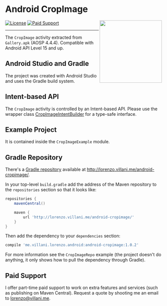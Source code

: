 # Android CropImage

<img src="https://cdn.rawgit.com/lvillani/android-cropimage/f55253d2be3e6c28a06dd8bdd1e45aa7fd0b22a1/logo.svg" align="right" width="200" height="200"/>

[![License](http://img.shields.io/badge/license-Apache%202.0-blue.svg?style=flat)](http://choosealicense.com/licenses/apache-2.0/)
[![Paid Support](http://img.shields.io/badge/paid_support-available-brightgreen.svg?style=flat)](lorenzo@villani.me)

--------------------------------------------------------------------------------

The `CropImage` activity extracted from `Gallery.apk` (AOSP 4.4.4). Compatible
with Android API Level 15 and up.


## Android Studio and Gradle

The project was created with Android Studio and uses the Gradle build system.


## Intent-based API

The `CropImage` activity is controlled by an Intent-based API. Please use the wrapper class
[CropImageIntentBuilder](CropImage/src/main/java/com/android/camera/CropImageIntentBuilder.java)
for a type-safe interface.


## Example Project

It is contained inside the `CropImageExample` module.


## Gradle Repository

There's a [Gradle repository](http://lorenzo.villani.me/android-cropimage/) available at
<http://lorenzo.villani.me/android-cropimage/>.

In your top-level `build.gradle` add the address of the Maven repository to the `repositories`
section so that it looks like:

```groovy
repositories {
    mavenCentral()

    maven {
        url 'http://lorenzo.villani.me/android-cropimage/'
    }
}
```

Then add the dependency to your `dependencies` section:

```groovy
compile 'me.villani.lorenzo.android:android-cropimage:1.0.2'
```

For more information see the `CropImageRepo` example (the project doesn't do anything, it only shows
how to pull the dependency through Gradle).


## Paid Support

I offer part-time paid support to work on extra features and services (such as publishing on Maven
Central). Request a quote by shooting me an email to <lorenzo@villani.me>.
